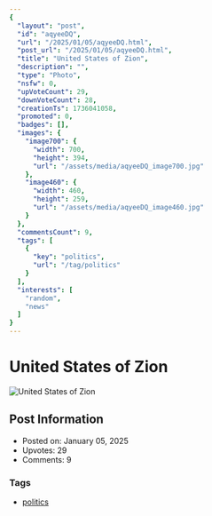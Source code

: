 ```yaml
---
{
  "layout": "post",
  "id": "aqyeeDQ",
  "url": "/2025/01/05/aqyeeDQ.html",
  "post_url": "/2025/01/05/aqyeeDQ.html",
  "title": "United States of Zion",
  "description": "",
  "type": "Photo",
  "nsfw": 0,
  "upVoteCount": 29,
  "downVoteCount": 28,
  "creationTs": 1736041058,
  "promoted": 0,
  "badges": [],
  "images": {
    "image700": {
      "width": 700,
      "height": 394,
      "url": "/assets/media/aqyeeDQ_image700.jpg"
    },
    "image460": {
      "width": 460,
      "height": 259,
      "url": "/assets/media/aqyeeDQ_image460.jpg"
    }
  },
  "commentsCount": 9,
  "tags": [
    {
      "key": "politics",
      "url": "/tag/politics"
    }
  ],
  "interests": [
    "random",
    "news"
  ]
}
---
```


# United States of Zion

![United States of Zion](/assets/media/aqyeeDQ_image700.jpg)

## Post Information

- Posted on: January 05, 2025
- Upvotes: 29
- Comments: 9

### Tags

- [politics](/tag/politics)
